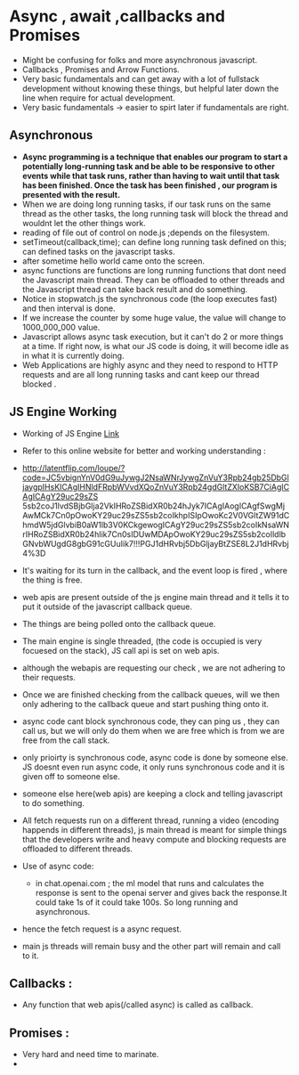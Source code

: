 # Async , await ,callbacks and Promises
- Might be confusing for folks and more asynchronous javascript.
- Callbacks , Promises and Arrow Functions.
- Very basic fundamentals and can get away with a lot of fullstack development without knowing these things, but helpful later down the line when require for actual development.
- Very basic fundamentals -> easier to spirt later if fundamentals are right.

## Asynchronous 

- **Async programming is a technique that enables our program to start a potentially long-running task and be able to be responsive to other events while that task runs, rather than having to wait until that task has been finished. Once the task has been finished , our program is presented with the result.**
- When we are doing long running tasks, if our task runs on the same thread as the other tasks, the long running task will block the thread and wouldnt let the other things work.
- reading of file out of control on node.js ;depends on the filesystem.
- setTimeout(callback,time); can define long running task defined on this; can defined tasks on the javascript tasks.
- after sometime hello world came onto the screen.
- async functions are functions are long running functions that dont need the Javascript  main thread. They can be offloaded to other threads and the Javascript thread can take back result and do something.
- Notice in stopwatch.js the synchronous code (the loop executes fast) and then interval is done.
- If we increase the counter by some huge value, the value will change to 1000_000_000 value.
- Javascript allows async task execution, but it can't do 2 or more things at a time. If right now, is what our JS code is doing, it will become idle as in what it is currently doing.
- Web Applications are highly async and they need to respond to HTTP requests and are all long running tasks and cant keep our thread blocked .

## JS Engine Working 

- Working of JS Engine  [Link](./jsengine.excalidraw)
- Refer to this online website for better and working understanding : 
- http://latentflip.com/loupe/?code=JC5vbignYnV0dG9uJywgJ2NsaWNrJywgZnVuY3Rpb24gb25DbGljaygpIHsKICAgIHNldFRpbWVvdXQoZnVuY3Rpb24gdGltZXIoKSB7CiAgICAgICAgY29uc29sZS 5sb2coJ1lvdSBjbGlja2VkIHRoZSBidXR0b24hJyk7ICAgIAogICAgfSwgMjAwMCk7Cn0pOwoKY29uc29sZS5sb2coIkhpISIpOwoKc2V0VGltZW91dChmdW5jdGlvbiB0aW1lb3V0KCkgewogICAgY29uc29sZS5sb2coIkNsaWNrIHRoZSBidXR0b24hIik7Cn0sIDUwMDApOwoKY29uc29sZS5sb2coIldlbGNvbWUgdG8gbG91cGUuIik7!!!PGJ1dHRvbj5DbGljayBtZSE8L2J1dHRvbj4%3D
  
- It's waiting for its turn in the callback, and the event loop is fired , where the thing is free. 
- web apis are present outside of the js engine main thread and it tells it to put it outside of the javascript callback queue.
- The things are being polled onto the callback queue.
- The main engine is single threaded, (the code is occupied is very focuesed on the stack), JS call api is set on web apis.

- although the webapis are requesting our check , we are not adhering to their requests.

- Once we are finished checking from the callback queues, will we then only adhering to the callback queue and start pushing thing onto it.
-  async code cant block synchronous code, they can ping us , they can call us, but we will only do them when we are free which is from we are free from the call stack.

- only prioirty is synchronous code, async code is done by someone else. JS doesnt even run async code, it only runs synchronous code and it is given off to someone else.
- someone else here(web apis) are keeping a clock and telling javascript to do something.

- All fetch requests run on a different thread, running a video (encoding happends in different threads), js main thread is meant for simple things that the developers write and heavy compute and blocking requests are offloaded to different threads.

- Use of async code:
  - in chat.openai.com ; the ml model that runs and calculates the response is sent to the openai server and gives back the response.It could take 1s of it could take 100s. So long running and asynchronous.
- hence the fetch request is a async request. 
- main js threads will remain busy and the other part will remain and call to it.

## Callbacks :
- Any function that web apis(/called async) is called as callback.

## Promises :
- Very hard and need time to marinate.
- 